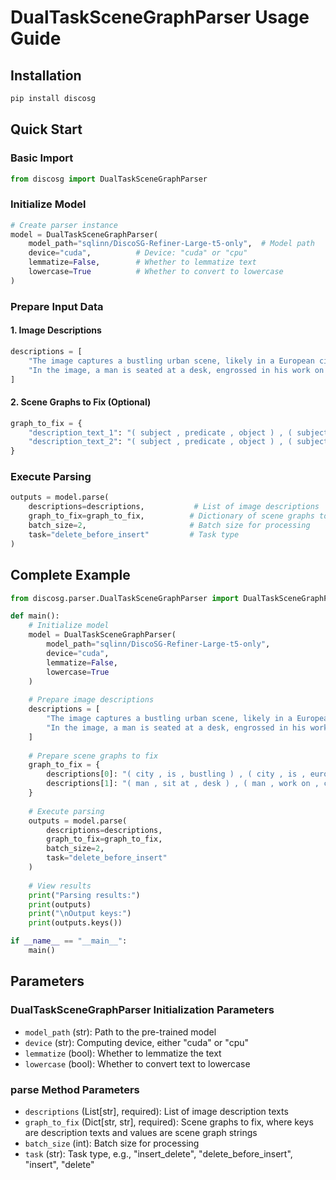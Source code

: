 # DualTaskSceneGraphParser Usage Guide

## Installation

```bash
pip install discosg
```

## Quick Start

### Basic Import

```python
from discosg import DualTaskSceneGraphParser
```

### Initialize Model

```python
# Create parser instance
model = DualTaskSceneGraphParser(
    model_path="sqlinn/DiscoSG-Refiner-Large-t5-only",  # Model path
    device="cuda",          # Device: "cuda" or "cpu"
    lemmatize=False,        # Whether to lemmatize text
    lowercase=True          # Whether to convert to lowercase
)
```

### Prepare Input Data

#### 1. Image Descriptions
```python
descriptions = [
    "The image captures a bustling urban scene, likely in a European city...",
    "In the image, a man is seated at a desk, engrossed in his work on a computer..."
]
```

#### 2. Scene Graphs to Fix (Optional)
```python
graph_to_fix = {
    "description_text_1": "( subject , predicate , object ) , ( subject2 , predicate2 , object2 ) , ...",
    "description_text_2": "( subject , predicate , object ) , ( subject2 , predicate2 , object2 ) , ..."
}
```

### Execute Parsing

```python
outputs = model.parse(
    descriptions=descriptions,           # List of image descriptions
    graph_to_fix=graph_to_fix,          # Dictionary of scene graphs to fix (optional)
    batch_size=2,                       # Batch size for processing
    task="delete_before_insert"         # Task type
)
```

## Complete Example

```python
from discosg.parser.DualTaskSceneGraphParser import DualTaskSceneGraphParser

def main():
    # Initialize model
    model = DualTaskSceneGraphParser(
        model_path="sqlinn/DiscoSG-Refiner-Large-t5-only", 
        device="cuda", 
        lemmatize=False, 
        lowercase=True
    )
    
    # Prepare image descriptions
    descriptions = [
        "The image captures a bustling urban scene, likely in a European city. The setting appears to be a pedestrian-friendly square or plaza. There are numerous people of various ages and attire walking around, some carrying bags, suggesting shopping or a day out. A few individuals are seated, possibly enjoying a meal or resting. The square is adorned with a decorative fountain in the center, surrounded by potted plants. Overhead, there are power lines and cables, hinting at an urban environment. The architecture of the surrounding buildings suggests a historic or older part of the city.",
        "In the image, a man is seated at a desk, engrossed in his work on a computer. He's wearing a blue shirt and glasses, and his hand is raised to his forehead in a gesture that suggests deep thought or concentration. The desk, cluttered with various items, houses a computer monitor, keyboard, and mouse. The room around him is dimly lit, creating an atmosphere of focus and seriousness. In the background, a window can be seen, adding depth to the scene. The image captures a moment of intense concentration and productivity."
    ]
    
    # Prepare scene graphs to fix
    graph_to_fix = {
        descriptions[0]: "( city , is , bustling ) , ( city , is , european ) , ( setting , is , pedestrian-friendly ) , ( setting , is , square ) , ( people , carry , bags ) , ( people , is , walking ) , ( individuals , is , seated ) , ( fountain , in center of , square ) , ( fountain , is , decorative ) , ( plants , is , potted ) , ( plants , surround , fountain ) , ( cables , is , overhead ) , ( power lines , is , overhead ) , ( buildings , surround , city ) , ( city , is , historic ) , ( city , is , older )",
        descriptions[1]: "( man , sit at , desk ) , ( man , work on , computer ) , ( hand , lift to , forehead ) , ( man , have , hand ) , ( man , wear , glasses ) , ( shirt , is , blue ) , ( desk , house , monitor ) , ( desk , house , mouse ) , ( desk , is , cluttered ) , ( monitor , is , computer ) , ( man , in , room ) , ( room , is , dimly lit ) , ( window , in , background ) , ( image , capture , concentration ) , ( image , capture , productivity ) , ( productivity , is , intense )"
    }
    
    # Execute parsing
    outputs = model.parse(
        descriptions=descriptions,
        graph_to_fix=graph_to_fix,
        batch_size=2,
        task="delete_before_insert"
    )
    
    # View results
    print("Parsing results:")
    print(outputs)
    print("\nOutput keys:")
    print(outputs.keys())

if __name__ == "__main__":
    main()
```

## Parameters

### DualTaskSceneGraphParser Initialization Parameters

- `model_path` (str): Path to the pre-trained model
- `device` (str): Computing device, either "cuda" or "cpu"
- `lemmatize` (bool): Whether to lemmatize the text
- `lowercase` (bool): Whether to convert text to lowercase

### parse Method Parameters

- `descriptions` (List[str], required): List of image description texts
- `graph_to_fix` (Dict[str, str], required): Scene graphs to fix, where keys are description texts and values are scene graph strings
- `batch_size` (int): Batch size for processing
- `task` (str): Task type, e.g., "insert_delete", "delete_before_insert", "insert", "delete"
